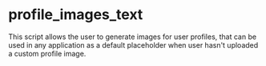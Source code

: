 # profile_images_text
This script allows the user to generate images for user profiles, that can be used in any application as a default placeholder when user hasn't uploaded a custom profile image.
